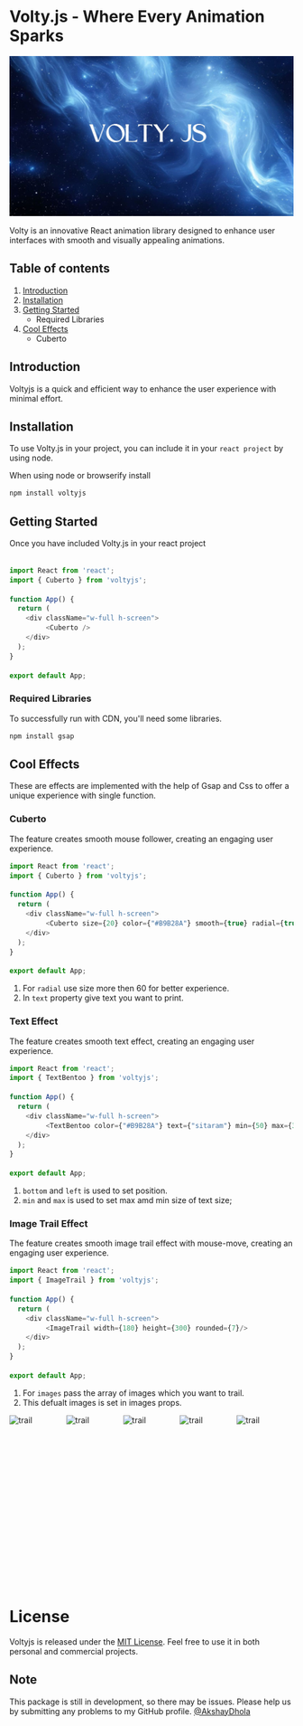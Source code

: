 # Volty.js - Where Every Animation Sparks

![Volty.js](media/voltyjs.jpg)

Volty is an innovative React animation library designed to enhance user interfaces with smooth and visually appealing animations.

## Table of contents
1. [Introduction](#introduction)
2. [Installation](#installation)
3. [Getting Started](#getting-started)
   - Required Libraries
4. [Cool Effects](#cool-effects)
   - Cuberto

## Introduction

Voltyjs is a quick and efficient way to enhance the user experience with minimal effort.

## Installation

To use Volty.js in your project, you can include it in your `react project` by using node.

When using node or browserify install

```bash
npm install voltyjs
```

## Getting Started

Once you have included Volty.js in your react project

```javascript

import React from 'react';
import { Cuberto } from 'voltyjs';

function App() {
  return (
    <div className="w-full h-screen">
         <Cuberto />
    </div>
  );
}

export default App;

```

### Required Libraries

To successfully run with CDN, you'll need some libraries.

```bash
npm install gsap
```

## Cool Effects

These are effects are implemented with the help of Gsap and Css to offer a unique experience with single function.

### Cuberto

The feature creates smooth mouse follower, creating an engaging user experience.

```javascript
import React from 'react';
import { Cuberto } from 'voltyjs';

function App() {
  return (
    <div className="w-full h-screen">
         <Cuberto size={20} color={"#B9B28A"} smooth={true} radial={true} text={"sitaram"} />
    </div>
  );
}

export default App;
```

1. For `radial` use size more then 60 for better experience.
2. In `text` property give text you want to print.

### Text Effect

The feature creates smooth text effect, creating an engaging user experience.

```javascript
import React from 'react';
import { TextBentoo } from 'voltyjs';

function App() {
  return (
    <div className="w-full h-screen">
         <TextBentoo color={"#B9B28A"} text={"sitaram"} min={50} max={300} bottom={20} left={20} />
    </div>
  );
}

export default App;
```

1. `bottom` and `left` is used to set position.
2. `min` and `max` is used to set max amd min size of text size;

### Image Trail Effect

The feature creates smooth image trail effect with mouse-move, creating an engaging user experience.

```javascript
import React from 'react';
import { ImageTrail } from 'voltyjs';

function App() {
  return (
    <div className="w-full h-screen">
         <ImageTrail width={180} height={300} rounded={7}/>
    </div>
  );
}

export default App;
```

1. For `images` pass the array of images which you want to trail.
2. This defualt images is set in images props.
<div style="display:flex;">
<img alt="trail" src="https://i.pinimg.com/474x/22/28/03/22280349e233c5c0773b895c997c2c04.jpg" style="width: 150px; height: 300px;">
<img alt="trail" src="https://i.pinimg.com/474x/44/92/b4/4492b4ba8a0e9539d073fc4bf5da8935.jpg" style="width: 150px; height: 300px;">
<img alt="trail" src=" https://i.pinimg.com/474x/87/df/b9/87dfb9718758e67702d9431bc3dec264.jpg" style="width: 150px; height: 300px;">
<img alt="trail" src="https://i.pinimg.com/736x/32/ae/37/32ae372a87ef780a789a754450ced028.jpg" style="width: 150px; height: 300px;">
<img alt="trail" src=" https://i.pinimg.com/736x/8a/2c/f9/8a2cf9dc06db2522e3da27295bcf155c.jpg" style="width: 150px; height: 300px;">
</div>


# License

Voltyjs is released under the [MIT License](license.md). Feel free to use it in both personal and commercial projects.

## Note

This package is still in development, so there may be issues. Please help us by submitting any problems to my GitHub profile.
[@AkshayDhola](https://github.com/AkshayDhola)
